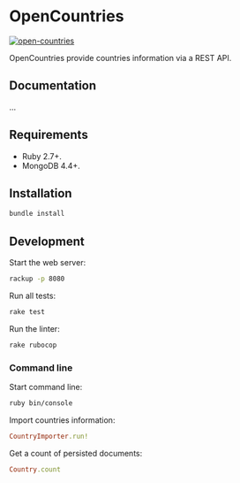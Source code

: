 # OpenCountries

[![open-countries](https://github.com/alejandrocen/open-countries/actions/workflows/ci.yml/badge.svg)](https://github.com/alejandrocen/open-countries/actions/workflows/ci.yml)

OpenCountries provide countries information via a REST API.

## Documentation

...

## Requirements

- Ruby 2.7+.
- MongoDB 4.4+.

## Installation

```sh
bundle install
```

## Development

Start the web server:

```sh
rackup -p 8080
```

Run all tests:

```sh
rake test
```

Run the linter:

```sh
rake rubocop
```
### Command line

Start command line:

```sh
ruby bin/console
```

Import countries information:

```ruby
CountryImporter.run!
```

Get a count of persisted documents:

```ruby
Country.count
```
